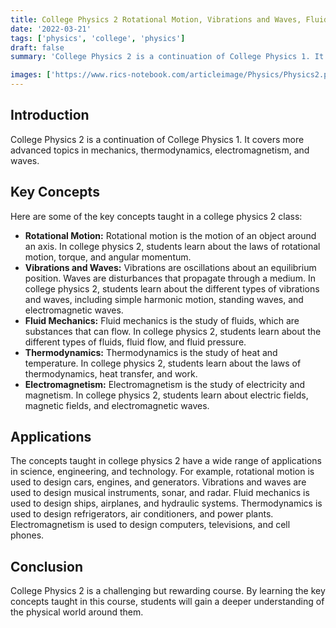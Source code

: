 ```yaml
---
title: College Physics 2 Rotational Motion, Vibrations and Waves, Fluid Mechanics, thermodynamics, and Electromagnetism 📚
date: '2022-03-21'
tags: ['physics', 'college', 'physics']
draft: false
summary: 'College Physics 2 is a continuation of College Physics 1. It covers more advanced topics in mechanics, thermodynamics, electromagnetism, and waves.'

images: ['https://www.rics-notebook.com/articleimage/Physics/Physics2.png']
---
```


## **Introduction**

College Physics 2 is a continuation of College Physics 1. It covers more
advanced topics in mechanics, thermodynamics, electromagnetism, and waves.

## **Key Concepts**

Here are some of the key concepts taught in a college physics 2 class:

- **Rotational Motion:** Rotational motion is the motion of an object around an
  axis. In college physics 2, students learn about the laws of rotational
  motion, torque, and angular momentum.
- **Vibrations and Waves:** Vibrations are oscillations about an equilibrium
  position. Waves are disturbances that propagate through a medium. In college
  physics 2, students learn about the different types of vibrations and waves,
  including simple harmonic motion, standing waves, and electromagnetic waves.
- **Fluid Mechanics:** Fluid mechanics is the study of fluids, which are
  substances that can flow. In college physics 2, students learn about the
  different types of fluids, fluid flow, and fluid pressure.
- **Thermodynamics:** Thermodynamics is the study of heat and temperature. In
  college physics 2, students learn about the laws of thermodynamics, heat
  transfer, and work.
- **Electromagnetism:** Electromagnetism is the study of electricity and
  magnetism. In college physics 2, students learn about electric fields,
  magnetic fields, and electromagnetic waves.

## **Applications**

The concepts taught in college physics 2 have a wide range of applications in
science, engineering, and technology. For example, rotational motion is used to
design cars, engines, and generators. Vibrations and waves are used to design
musical instruments, sonar, and radar. Fluid mechanics is used to design ships,
airplanes, and hydraulic systems. Thermodynamics is used to design
refrigerators, air conditioners, and power plants. Electromagnetism is used to
design computers, televisions, and cell phones.

## **Conclusion**

College Physics 2 is a challenging but rewarding course. By learning the key
concepts taught in this course, students will gain a deeper understanding of the
physical world around them.
